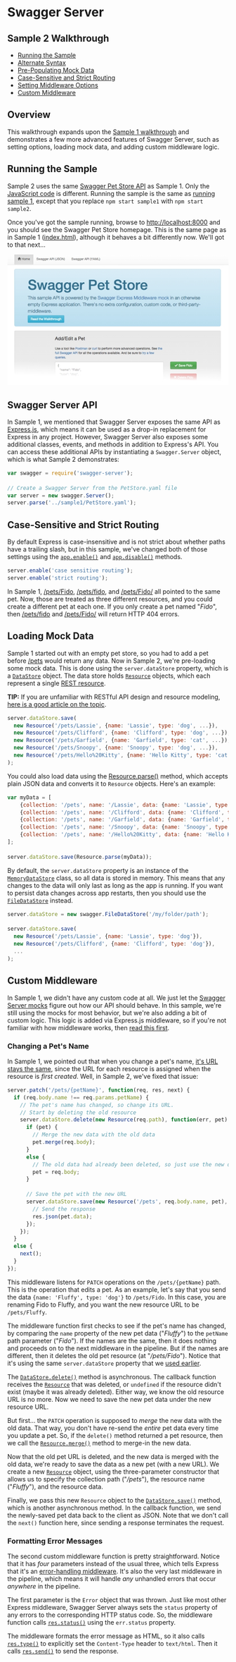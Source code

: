 Swagger Server
===========================

Sample 2 Walkthrough
--------------------------
* [Running the Sample](#running-the-sample)
* [Alternate Syntax](#alternate-syntax)
* [Pre-Populating Mock Data](#pre-populated-data)
* [Case-Sensitive and Strict Routing](#case-sensitive-and-strict-routing)
* [Setting Middleware Options](#customized-middleware-options)
* [Custom Middleware](#custom-middleware)


Overview
--------------------------
This walkthrough expands upon the [Sample 1 walkthrough](running.md) and demonstrates a few more advanced features of Swagger Server, such as setting options, loading mock data, and adding custom middleware logic.


Running the Sample
--------------------------
Sample 2 uses the same [Swagger Pet Store API](../sample1/PetStore.yaml) as Sample 1.  Only the [JavaScript code](../sample2/server.js) is different.  Running the sample is the same as [running sample 1](running.md), except that you replace `npm start sample1` with `npm start sample2`.

Once you've got the sample running, browse to [http://localhost:8000](http://localhost:8000) and you should see the Swagger Pet Store homepage.  This is the same page as in Sample 1 ([index.html](../sample1/index.html)), although it behaves a bit differently now.  We'll got to that next...

![Screenshot](img/samples.png)


Swagger Server API
--------------------------
In Sample 1, we mentioned that Swagger Server exposes the same API as [Express.js](http://expressjs.com), which means it can be used as a drop-in replacement for Express in any project.  However, Swagger Server also exposes some additional classes, events, and methods in addition to Express's API. You can access these additional APIs by instantiating a `Swagger.Server` object, which is what Sample 2 demonstrates:

```javascript
var swagger = require('swagger-server');

// Create a Swagger Server from the PetStore.yaml file
var server = new swagger.Server();
server.parse('../sample1/PetStore.yaml');
```

Case-Sensitive and Strict Routing
--------------------------
By default Express is case-insensitive and is not strict about whether paths have a trailing slash, but in this sample, we've changed both of those settings using the [`app.enable()`](http://expressjs.com/4x/api.html#app.enable) and [`app.disable()`](http://expressjs.com/4x/api.html#app.disable) methods.

```javascript
server.enable('case sensitive routing');
server.enable('strict routing');
```

In Sample 1, [/pets/Fido](http://localhost:8000/pets/Fido), [/pets/fido](http://localhost:8000/pets/fido), and [/pets/Fido/](http://localhost:8000/pets/Fido/) all pointed to the same pet.  Now, those are treated as three different resources, and you could create a different pet at each one.  If you only create a pet named "_Fido_", then [/pets/fido](http://localhost:8000/pets/fido) and [/pets/Fido/](http://localhost:8000/pets/Fido/) will return HTTP 404 errors.


Loading Mock Data
--------------------------
Sample 1 started out with an empty pet store, so you had to add a pet before [/pets](http://localhost:8000/pets) would return any data.  Now in Sample 2, we're pre-loading some mock data.  This is done using the `server.dataStore` property, which is a [`DataStore`](https://github.com/BigstickCarpet/swagger-express-middleware/blob/master/docs/exports/DataStore.md) object.  The data store holds [`Resource`](https://github.com/BigstickCarpet/swagger-express-middleware/blob/master/docs/exports/Resource.md) objects, which each represent a single [REST resource](https://restful-api-design.readthedocs.org/en/latest/resources.html).

__TIP:__ If you are unfamiliar with RESTful API design and resource modeling, [here is a good article on the topic](http://www.thoughtworks.com/insights/blog/rest-api-design-resource-modeling).

```javascript
server.dataStore.save(
  new Resource('/pets/Lassie', {name: 'Lassie', type: 'dog', ...}),
  new Resource('/pets/Clifford', {name: 'Clifford', type: 'dog', ...}),
  new Resource('/pets/Garfield', {name: 'Garfield', type: 'cat', ...}),
  new Resource('/pets/Snoopy', {name: 'Snoopy', type: 'dog', ...}),
  new Resource('/pets/Hello%20Kitty', {name: 'Hello Kitty', type: 'cat', ...})
);
```

You could also load data using the [Resource.parse()](https://github.com/BigstickCarpet/swagger-express-middleware/blob/master/docs/exports/Resource.md#parsejson) method, which accepts plain JSON data and converts it to `Resource` objects.  Here's an example:

```javascript
var myData = [
    {collection: '/pets', name: '/Lassie', data: {name: 'Lassie', type: 'dog'}},
    {collection: '/pets', name: '/Clifford', data: {name: 'Clifford', type: 'dog'}},
    {collection: '/pets', name: '/Garfield', data: {name: 'Garfield', type: 'cat'}},
    {collection: '/pets', name: '/Snoopy', data: {name: 'Snoopy', type: 'dog'}},
    {collection: '/pets', name: '/Hello%20Kitty', data: {name: 'Hello Kitty', type: 'cat'}}
];

server.dataStore.save(Resource.parse(myData));
```

By default, the `server.dataStore` property is an instance of the [`MemoryDataStore`](https://github.com/BigstickCarpet/swagger-express-middleware/blob/master/docs/exports/MemoryDataStore.md) class, so all data is stored in memory.  This means that any changes to the data will only last as long as the app is running.  If you want to persist data changes across app restarts, then you should use the [`FileDataStore`](https://github.com/BigstickCarpet/swagger-express-middleware/blob/master/docs/exports/FileDataStore.md) instead.

```javascript
server.dataStore = new swagger.FileDataStore('/my/folder/path');

server.dataStore.save(
  new Resource('/pets/Lassie', {name: 'Lassie', type: 'dog'}),
  new Resource('/pets/Clifford', {name: 'Clifford', type: 'dog'}),
  ...
);
```


Custom Middleware
--------------------------
In Sample 1, we didn't have any custom code at all.  We just let the [Swagger Server mocks](https://github.com/BigstickCarpet/swagger-express-middleware/blob/master/docs/middleware/mock.md#default-behavior) figure out how our API should behave.  In this sample, we're still using the mocks for most behavior, but we're also adding a bit of custom logic.  This logic is added via Express.js middleware, so if you're not familiar with how middleware works, then [read this first](http://expressjs.com/guide/using-middleware.html).

### Changing a Pet's Name
In Sample 1, we pointed out that when you change a pet's name, [it's URL stays the same](yaml.md#changing-a-pets-name), since the URL for each resource is assigned when the resource is _first created_.  Well, in Sample 2, we've fixed that issue:

```javascript
server.patch('/pets/{petName}', function(req, res, next) {
  if (req.body.name !== req.params.petName) {
    // The pet's name has changed, so change its URL.
    // Start by deleting the old resource
    server.dataStore.delete(new Resource(req.path), function(err, pet) {
      if (pet) {
        // Merge the new data with the old data
        pet.merge(req.body);
      }
      else {
        // The old data had already been deleted, so just use the new data
        pet = req.body;
      }

      // Save the pet with the new URL
      server.dataStore.save(new Resource('/pets', req.body.name, pet), function(err, pet) {
        // Send the response
        res.json(pet.data);
      });
    });
  }
  else {
    next();
  }
});
```

This middleware listens for `PATCH` operations on the `/pets/{petName}` path.  This is the operation that edits a pet.  As an example, let's say that you send the data `{name: 'Fluffy', type: 'dog'}` to `/pets/Fido`.  In this case, you are renaming Fido to Fluffy, and you want the new resource URL to be `/pets/Fluffy`.

The middleware function first checks to see if the pet's name has changed, by comparing the `name` property of the new pet data ("_Fluffy_") to the `petName` path parameter ("_Fido_").  If the names are the same, then it does nothing and proceeds on to the next middleware in the pipeline.  But if the names are different, then it deletes the old pet resource (at "_/pets/Fido_").  Notice that it's using the same `server.dataStore` property that we [used earlier](#loading-mock-data).

The [`DataStore.delete()`](https://github.com/BigstickCarpet/swagger-express-middleware/blob/master/docs/exports/DataStore.md#deleteresource1-resource2--callback) method is asynchronous.  The callback function receives the [`Resource`](https://github.com/BigstickCarpet/swagger-express-middleware/blob/master/docs/exports/Resource.md) that was deleted, or `undefined` if the resource didn't exist (maybe it was already deleted).  Either way, we know the old resource URL is no more.  Now we need to save the new pet data under the new resource URL.

But first... the `PATCH` operation is supposed to _merge_ the new data with the old data.  That way, you don't have re-send the _entire_ pet data every time you update a pet.  So, if the `delete()` method returned a pet resource, then we call the [`Resource.merge()`](https://github.com/BigstickCarpet/swagger-express-middleware/blob/master/docs/exports/Resource.md#mergeother) method to merge-in the new data.

Now that the old pet URL is deleted, and the new data is merged with the old data, we're ready to save the data as a new pet (with a new URL).  We create a new [`Resource`](https://github.com/BigstickCarpet/swagger-express-middleware/blob/master/docs/exports/Resource.md) object, using the three-parameter constructor that allows us to specify the collection path ("_/pets_"), the resource name ("_Fluffy_"), and the resource data.

Finally, we pass this new `Resource` object to the [`DataStore.save()`](https://github.com/BigstickCarpet/swagger-express-middleware/blob/master/docs/exports/DataStore.md#saveresource1-resource2--callback) method, which is another asynchronous method. In the callback function, we send the newly-saved pet data back to the client as JSON.  Note that we don't call the `next()` function here, since sending a response terminates the request.


### Formatting Error Messages
The second custom middleware function is pretty straightforward.  Notice that it has _four_ parameters instead of the usual three, which tells Express that it's an [error-handling middleware](http://expressjs.com/guide/error-handling.html).  It's also the very last middleware in the pipeline, which means it will handle _any_ unhandled errors that occur _anywhere_ in the pipeline.

The first parameter is the `Error` object that was thrown.  Just like most other Express middleware, Swagger Server always sets the `status` property of any errors to the corresponding HTTP status code.  So, the middleware function calls [`res.status()`](http://expressjs.com/4x/api.html#res.status) using the `err.status` property.

The middleware formats the error message as HTML, so it also calls [`res.type()`](http://expressjs.com/4x/api.html#res.type) to explicitly set the `Content-Type` header to `text/html`.  Then it calls [`res.send()`](http://expressjs.com/4x/api.html#res.send) to send the response.

